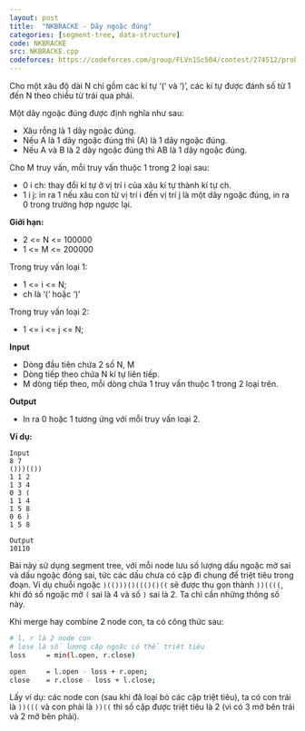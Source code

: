 ```yaml
---
layout: post
title:  "NKBRACKE - Dãy ngoặc đúng"
categories: [segment-tree, data-structure]
code: NKBRACKE
src: NKBRACKE.cpp
codeforces: https://codeforces.com/group/FLVn1Sc504/contest/274512/problem/L
---
```

  
Cho một xâu độ dài N chỉ gồm các kí tự ‘(‘ và ‘)’, các kí tự được đánh số từ 1 đến N theo chiều từ trái qua phải.

Một dãy ngoặc đúng được định nghĩa như sau:
+ Xâu rỗng là 1 dãy ngoặc đúng.
+ Nếu A là 1 dãy ngoặc đúng thì (A) là 1 dãy ngoặc đúng.
+ Nếu A và B là 2 dãy ngoặc đúng thì AB là 1 dãy ngoặc đúng.

Cho M truy vấn, mỗi truy vấn thuộc 1 trong 2 loại sau:

+ 0 i ch: thay đổi kí tự ở vị trí i của xâu kí tự thành kí tự ch.
+ 1 i j: in ra 1 nếu xâu con từ vị trí i đến vị trí j là một dãy ngoặc đúng, in ra 0 trong trường hợp ngược lại.

**Giới hạn:**

+ 2 <= N <= 100000
+ 1 <= M <= 200000

Trong truy vấn loại 1:    
+ 1 <= i <= N;              
+ ch là ‘(‘ hoặc ‘)’

Trong truy vấn loại 2:    
+ 1 <= i <= j <= N;

**Input**

+ Dòng đầu tiên chứa 2 số N, M
+ Dòng tiếp theo chứa N kí tự liên tiếp.
+ M dòng tiếp theo, mỗi dòng chứa 1 truy vấn thuộc 1 trong 2 loại trên.

**Output**

+ In ra 0 hoặc 1 tương ứng với mỗi truy vấn loại 2.

**Ví dụ:**

```
Input
8 7
()))(())
1 1 2
1 3 4
0 3 (
1 1 4
1 5 8
0 6 )
1 5 8

Output
10110 
```

<!--more-->



Bài này sử dụng segment tree, với mỗi node lưu số lượng dấu ngoặc mở sai và dấu ngoặc đóng sai, tức các dấu chưa có cặp đi chung để triệt tiêu trong đoạn. Ví dụ chuỗi ngoặc `)(()))()((()()((` sẽ được thu gọn thành `))((((`, khi đó số ngoặc mở `(` sai là 4 và số `)` sai là 2. Ta chỉ cần những thông số này.

Khi merge hay combine 2 node con, ta có công thức sau:

```bash
# l, r là 2 node con
# lose là số lượng cặp ngoặc có thể triệt tiêu 
loss     = min(l.open, r.close)

open     = l.open - loss + r.open;
close    = r.close - loss + l.close;
```

Lấy ví dụ: các node con (sau khi đã loại bỏ các cặp triệt tiêu), ta có con trái là `))(((` và con phải là `))((` thì số cặp được triệt tiêu là 2 (vì có 3 mở bên trái và 2 mở bên phải).
